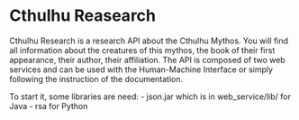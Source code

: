 # Cthulhu Reasearch
Cthulhu Research is a research API about the Cthulhu Mythos. You will find all information about the creatures of this mythos, the book of their first appearance, their author, their affiliation. The API is composed of two web services and can be used with the Human-Machine Interface or simply following the instruction of the documentation.

To start it, some libraries are need:
	- json.jar which is in web_service/lib/ for Java
	- rsa for Python
